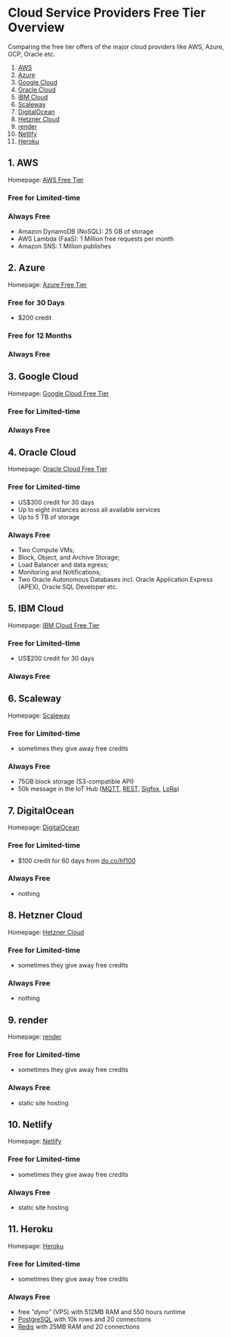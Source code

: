 # Cloud Service Providers Free Tier Overview
Comparing the free tier offers of the major cloud providers like AWS, Azure, GCP, Oracle etc.

1. [AWS](#1-aws)
2. [Azure](#2-azure)
3. [Google Cloud](#3-google-cloud)
4. [Oracle Cloud](#4-oracle-cloud)
5. [IBM Cloud](#5-ibm-cloud)
6. [Scaleway](#6-scaleway)
7. [DigitalOcean](#7-digitalocean)
8. [Hetzner Cloud](#8-hetzner-cloud)
9. [render](#9-render)
10. [Netlify](#10-netlify)
11. [Heroku](#11-heroku)


## 1. AWS

Homepage: [AWS Free Tier](https://aws.amazon.com/free/)

### Free for Limited-time

### Always Free

- Amazon DynamoDB (NoSQL): 25 GB of storage
- AWS Lambda (FaaS): 1 Million free requests per month
- Amazon SNS: 1 Million publishes

## 2. Azure

Homepage: [Azure Free Tier](https://azure.microsoft.com/en-us/free/)

### Free for 30 Days

- $200 credit

### Free for 12 Months

### Always Free

## 3. Google Cloud

Homepage: [Google Cloud Free Tier](https://cloud.google.com/free/docs/gcp-free-tier)

### Free for Limited-time

### Always Free

## 4. Oracle Cloud

Homepage: [Oracle Cloud Free Tier](https://www.oracle.com/cloud/free/)

### Free for Limited-time

- US$300 credit for 30 days
- Up to eight instances across all available services
- Up to 5 TB of storage

### Always Free

- Two Compute VMs;
- Block, Object, and Archive Storage;
- Load Balancer and data egress;
- Monitoring and Notifications;
- Two Oracle Autonomous Databases incl. Oracle Application Express (APEX), Oracle SQL Developer etc.

## 5. IBM Cloud

Homepage: [IBM Cloud Free Tier](https://www.ibm.com/uk-en/cloud/free)

### Free for Limited-time
- US$200 credit for 30 days

### Always Free

## 6. Scaleway

Homepage: [Scaleway](https://www.scaleway.com/)

### Free for Limited-time

- sometimes they give away free credits

### Always Free

- 75GB block storage (S3-compatible API)
- 50k message in the IoT Hub ([MQTT](https://en.wikipedia.org/wiki/MQTT), [REST](https://en.wikipedia.org/wiki/Representational_state_transfer), [Sigfox](https://en.wikipedia.org/wiki/Sigfox), [LoRa](https://en.wikipedia.org/wiki/LoRa))

## 7. DigitalOcean

Homepage: [DigitalOcean](https://www.digitalocean.com/)

### Free for Limited-time

- $100 credit for 60 days from [do.co/hf100](https://do.co/hf100)

### Always Free

- nothing

## 8. Hetzner Cloud

Homepage: [Hetzner Cloud](https://hetzner.cloud)

### Free for Limited-time

- sometimes they give away free credits

### Always Free

- nothing

## 9. render

Homepage: [render](https://render.com/)

### Free for Limited-time

- sometimes they give away free credits

### Always Free

- static site hosting

## 10. Netlify

Homepage: [Netlify](https://www.netlify.com/)

### Free for Limited-time

- sometimes they give away free credits

### Always Free

- static site hosting

## 11. Heroku

Homepage: [Heroku](https://www.heroku.com/)

### Free for Limited-time

- sometimes they give away free credits

### Always Free

- free _"dyno"_ (VPS) with 512MB RAM and 550 hours runtime
- [PostgreSQL](https://www.postgresql.org/) with 10k rows and 20 connections
- [Redis](https://redis.io/) with 25MB RAM and 20 connections
